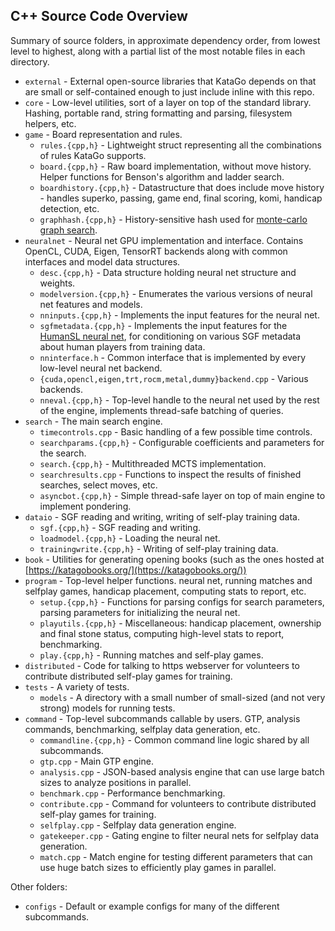 ## C++ Source Code Overview

Summary of source folders, in approximate dependency order, from lowest level to highest, along with a partial list of the most notable files in each directory.

* `external` - External open-source libraries that KataGo depends on that are small or self-contained enough to just include inline with this repo.
* `core` - Low-level utilities, sort of a layer on top of the standard library. Hashing, portable rand, string formatting and parsing, filesystem helpers, etc.
* `game` - Board representation and rules.
  * `rules.{cpp,h}` - Lightweight struct representing all the combinations of rules KataGo supports.
  * `board.{cpp,h}` - Raw board implementation, without move history. Helper functions for Benson's algorithm and ladder search.
  * `boardhistory.{cpp,h}` - Datastructure that does include move history - handles superko, passing, game end, final scoring, komi, handicap detection, etc.
  * `graphhash.{cpp,h}` - History-sensitive hash used for [monte-carlo graph search](https://github.com/lightvector/KataGo/blob/master/docs/GraphSearch.md).
* `neuralnet` - Neural net GPU implementation and interface. Contains OpenCL, CUDA, Eigen, TensorRT backends along with common interfaces and model data structures.
  * `desc.{cpp,h}` - Data structure holding neural net structure and weights.
  * `modelversion.{cpp,h}` - Enumerates the various versions of neural net features and models.
  * `nninputs.{cpp,h}` - Implements the input features for the neural net.
  * `sgfmetadata.{cpp,h}` - Implements the input features for the [HumanSL neural net](https://github.com/lightvector/KataGo/blob/master/docs/Analysis_Engine.md#human-sl-analysis-guide), for conditioning on various SGF metadata about human players from training data.
  * `nninterface.h` - Common interface that is implemented by every low-level neural net backend.
  * `{cuda,opencl,eigen,trt,rocm,metal,dummy}backend.cpp` - Various backends.
  * `nneval.{cpp,h}` - Top-level handle to the neural net used by the rest of the engine, implements thread-safe batching of queries.
* `search` - The main search engine.
  * `timecontrols.cpp` - Basic handling of a few possible time controls.
  * `searchparams.{cpp,h}` - Configurable coefficients and parameters for the search.
  * `search.{cpp,h}` - Multithreaded MCTS implementation.
  * `searchresults.cpp` - Functions to inspect the results of finished searches, select moves, etc.
  * `asyncbot.{cpp,h}` - Simple thread-safe layer on top of main engine to implement pondering.
* `dataio` - SGF reading and writing, writing of self-play training data.
  * `sgf.{cpp,h}` - SGF reading and writing.
  * `loadmodel.{cpp,h}` - Loading the neural net.
  * `trainingwrite.{cpp,h}` - Writing of self-play training data.
* `book` - Utilities for generating opening books (such as the ones hosted at [https://katagobooks.org/](https://katagobooks.org/))
* `program` - Top-level helper functions.  neural net, running matches and selfplay games, handicap placement, computing stats to report, etc.
  * `setup.{cpp,h}` - Functions for parsing configs for search parameters, parsing parameters for initializing the neural net.
  * `playutils.{cpp,h}` - Miscellaneous: handicap placement, ownership and final stone status, computing high-level stats to report, benchmarking.
  * `play.{cpp,h}` - Running matches and self-play games.
* `distributed` - Code for talking to https webserver for volunteers to contribute distributed self-play games for training.
* `tests` - A variety of tests.
  * `models` - A directory with a small number of small-sized (and not very strong) models for running tests.
* `command` - Top-level subcommands callable by users. GTP, analysis commands, benchmarking, selfplay data generation, etc.
  * `commandline.{cpp,h}` - Common command line logic shared by all subcommands.
  * `gtp.cpp` - Main GTP engine.
  * `analysis.cpp` - JSON-based analysis engine that can use large batch sizes to analyze positions in parallel.
  * `benchmark.cpp` - Performance benchmarking.
  * `contribute.cpp` - Command for volunteers to contribute distributed self-play games for training.
  * `selfplay.cpp` - Selfplay data generation engine.
  * `gatekeeper.cpp` - Gating engine to filter neural nets for selfplay data generation.
  * `match.cpp` - Match engine for testing different parameters that can use huge batch sizes to efficiently play games in parallel.

Other folders:

* `configs` - Default or example configs for many of the different subcommands.
